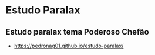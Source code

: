 # Estudo Paralax
## Estudo paralax tema Poderoso Chefão
* https://pedronag01.github.io/estudo-paralax/

